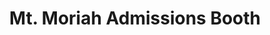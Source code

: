 ---
title: "Mt. Moriah Admissions Booth"
url: /deadwood/mt-moriah-admissions-booth/
shop: ticket
---